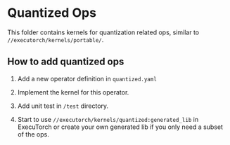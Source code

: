 # Quantized Ops

This folder contains kernels for quantization related ops, similar to `//executorch/kernels/portable/`.

## How to add quantized ops

1. Add a new operator definition in `quantized.yaml`

2. Implement the kernel for this operator.
3. Add unit test in `/test` directory.
4. Start to use `//executorch/kernels/quantized:generated_lib` in ExecuTorch or
    create your own generated lib if you only need a subset of the ops.
